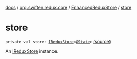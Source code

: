 [docs](../../index.md) / [org.swiften.redux.core](../index.md) / [EnhancedReduxStore](index.md) / [store](./store.md)

# store

`private val store: `[`IReduxStore`](../-i-redux-store.md)`<`[`GState`](index.md#GState)`>` [(source)](https://github.com/protoman92/KotlinRedux/tree/master/common/common-core/src/main/kotlin/org/swiften/redux/core/Middleware.kt#L56)

An [IReduxStore](../-i-redux-store.md) instance.

